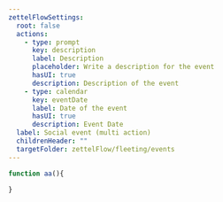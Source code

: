 ```yaml
---
zettelFlowSettings:
  root: false
  actions:
    - type: prompt
      key: description
      label: Description
      placeholder: Write a description for the event
      hasUI: true
      description: Description of the event
    - type: calendar
      key: eventDate
      label: Date of the event
      hasUI: true
      description: Event Date
  label: Social event (multi action)
  childrenHeader: ""
  targetFolder: zettelFlow/fleeting/events
---
```

```js
function aa(){

}
```